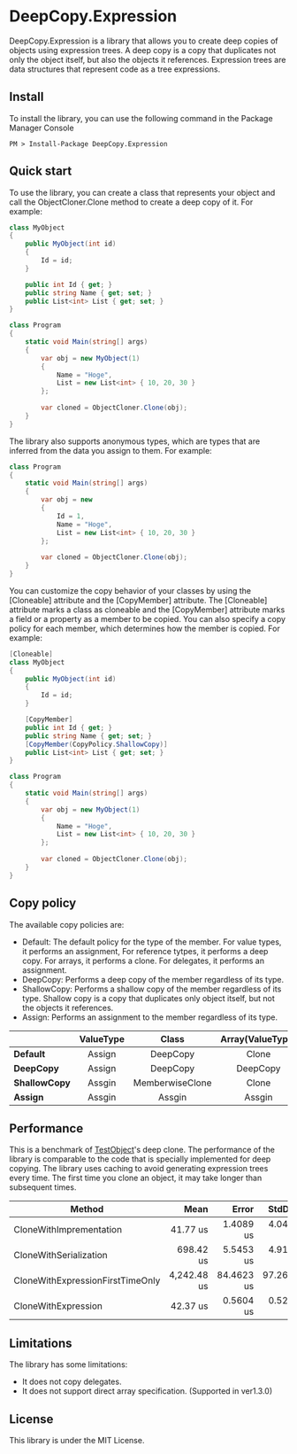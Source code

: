 # DeepCopy.Expression
DeepCopy.Expression is a library that allows you to create deep copies of objects using expression trees. A deep copy is a copy that duplicates not only the object itself, but also the objects it references. Expression trees are data structures that represent code as a tree expressions.

## Install
To install the library, you can use the following command in the Package Manager Console

~~~
PM > Install-Package DeepCopy.Expression
~~~

## Quick start
To use the library, you can create a class that represents your object and call the ObjectCloner.Clone method to create a deep copy of it. For example:

```csharp
class MyObject
{
    public MyObject(int id)
    {
        Id = id;
    }

    public int Id { get; }
    public string Name { get; set; }
    public List<int> List { get; set; }
}

class Program
{
    static void Main(string[] args)
    {
        var obj = new MyObject(1)
        {
            Name = "Hoge",
            List = new List<int> { 10, 20, 30 }
        };
        
        var cloned = ObjectCloner.Clone(obj);
    }
}
```

The library also supports anonymous types, which are types that are inferred from the data you assign to them. For example:

```csharp
class Program
{
    static void Main(string[] args)
    {
        var obj = new
        {
            Id = 1,
            Name = "Hoge",
            List = new List<int> { 10, 20, 30 }
        };
        
        var cloned = ObjectCloner.Clone(obj);
    }
}
```

You can customize the copy behavior of your classes by using the [Cloneable] attribute and the [CopyMember] attribute. The [Cloneable] attribute marks a class as cloneable and the [CopyMember] attribute marks a field or a property as a member to be copied. You can also specify a copy policy for each member, which determines how the member is copied. For example:

```csharp
[Cloneable]
class MyObject
{
    public MyObject(int id)
    {
        Id = id;
    }

    [CopyMember]
    public int Id { get; }
    public string Name { get; set; }
    [CopyMember(CopyPolicy.ShallowCopy)]
    public List<int> List { get; set; }
}

class Program
{
    static void Main(string[] args)
    {
        var obj = new MyObject(1)
        {
            Name = "Hoge",
            List = new List<int> { 10, 20, 30 }
        };
        
        var cloned = ObjectCloner.Clone(obj);
    }
}
```

## Copy policy
 The available copy policies are:

- Default: The default policy for the type of the member. For value types, it performs an assignment, For reference tytpes, it performs a deep copy. For arrays, it performs a clone. For delegates, it performs an assignment.
- DeepCopy: Performs a deep copy of the member regardless of its type.
- ShallowCopy: Performs a shallow copy of the member regardless of its type. Shallow copy is a copy that duplicates only object itself, but not the objects it references.
- Assign: Performs an assignment to the member regardless of its type.

|                |  ValueType |           Class | Array(ValueType) | Array(Class) | Delegate |
|----------------|:----------:|:---------------:|:----------------:|:------------:|:--------:|
|     **Default**|     Assign |        DeepCopy |            Clone |     DeepCopy |   Assgin |
|    **DeepCopy**|     Assign |        DeepCopy |         DeepCopy |     DeepCopy |   Assgin |
| **ShallowCopy**|     Assgin | MemberwiseClone |            Clone |        Clone |   Assgin |
|      **Assign**|     Assgin |          Assgin |           Assgin |       Assgin |   Assgin |

## Performance
This is a benchmark of [TestObject](https://github.com/lumiria/DeepCopy.Expression/blob/master/tests/DeepCopy.Test/TestObject.cs)'s deep clone.
The performance of the library is comparable to the code that is specially implemented for deep copying. The library uses caching to avoid generating expression trees every time. The first time you clone an object, it may take longer than subsequent times.

|                           Method |        Mean |      Error |     StdDev | Ratio |    Gen 0 |
|--------------------------------- |------------:|-----------:|-----------:|------:|---------:|
|          CloneWithImprementation |    41.77 us |  1.4089 us |  4.0425 us |  1.00 |  30.0293 |
|           CloneWithSerialization |   698.42 us |  5.5453 us |  4.9158 us | 15.57 | 179.6875 |
| CloneWithExpressionFirstTimeOnly | 4,242.48 us | 84.4623 us | 97.2669 us | 97.07 | 179.6875 |
|              CloneWithExpression |    42.37 us |  0.5604 us |  0.5242 us |  0.95 |  27.8931 |


## Limitations
The library has some limitations:

* It does not copy delegates.
* It does not support direct array specification. (Supported in ver1.3.0)

## License
This library is under the MIT License.